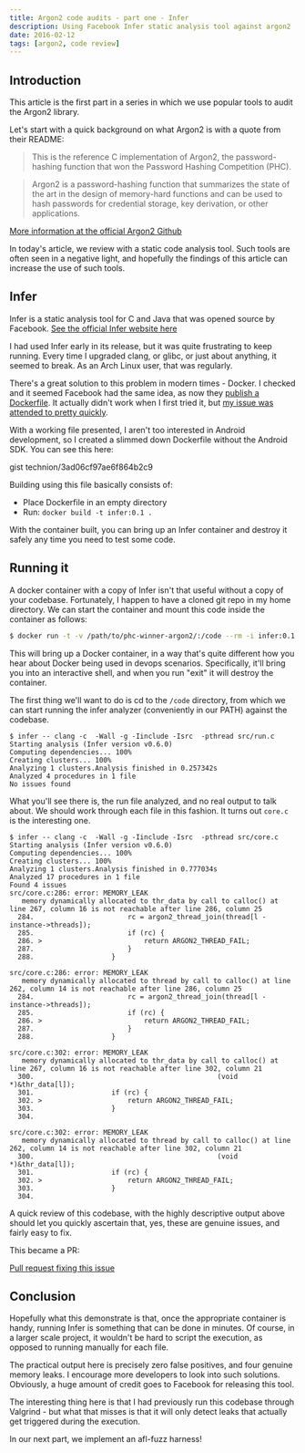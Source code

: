 ```yaml
---
title: Argon2 code audits - part one - Infer
description: Using Facebook Infer static analysis tool against argon2
date: 2016-02-12
tags: [argon2, code review]
---
```


## Introduction
This article is the first part in a series in which we use popular tools to audit the Argon2 library.

Let's start with a quick background on what Argon2 is with a quote from their README:

> This is the reference C implementation of Argon2, the password-hashing function that won the Password Hashing Competition (PHC).

> Argon2 is a password-hashing function that summarizes the state of the art in the design of memory-hard functions and can be used to hash passwords for credential storage, key derivation, or other applications.

<a class="btn btn-info" href="https://github.com/P-H-C/phc-winner-argon2">More information at the official Argon2 Github</a>

In today's article, we review with a static code analysis tool. Such tools are often seen in a negative light, and hopefully the findings of this article can increase the use of such tools.

## Infer

Infer is a static analysis tool for C and Java that was opened source by Facebook.
<a class="btn btn-info" href="http://fbinfer.com/">See the official Infer website here</a>

I had used Infer early in its release, but it was quite frustrating to keep running. Every time I upgraded clang, or glibc, or just about anything, it seemed to break. As an Arch Linux user, that was regularly.

There's a great solution to this problem in modern times - Docker. I checked and it seemed Facebook had the same idea, as now they [publish a Dockerfile](https://github.com/facebook/infer/blob/master/docker/Dockerfile). It actually didn't work when I first tried it, but [my issue was attended to pretty quickly](https://github.com/facebook/infer/issues/270).

With a working file presented, I aren't too interested in Android development, so I created a slimmed down Dockerfile without the Android SDK. You can see this here:

 gist technion/3ad06cf97ae6f864b2c9 

Building using this file basically consists of:

- Place Dockerfile in an empty directory
- Run: `docker build -t infer:0.1 .`

With the container built, you can bring up an Infer container and destroy it safely any time you need to test some code.

## Running it

A docker container with a copy of Infer isn't that useful without a copy of your codebase. Fortunately, I happen to have a cloned git repo in my home directory. We can start the container and mount this code inside the container as follows:

```bash
$ docker run -t -v /path/to/phc-winner-argon2/:/code --rm -i infer:0.1
```

This will bring up a Docker container, in a way that's quite different how you hear about Docker being used in devops scenarios. Specifically, it'll bring you into an interactive shell, and when you run "exit" it will destroy the container.

The first thing we'll want to do is cd to the `/code` directory, from which we can start running the infer analyzer (conveniently in our PATH) against the codebase.

```
$ infer -- clang -c  -Wall -g -Iinclude -Isrc  -pthread src/run.c
Starting analysis (Infer version v0.6.0)
Computing dependencies... 100%
Creating clusters... 100%
Analyzing 1 clusters.Analysis finished in 0.257342s
Analyzed 4 procedures in 1 file
No issues found
```

What you'll see there is, the run file analyzed, and no real output to talk about. We should work through each file in this fashion. It turns out `core.c` is the interesting one.

```
$ infer -- clang -c  -Wall -g -Iinclude -Isrc  -pthread src/core.c
Starting analysis (Infer version v0.6.0)
Computing dependencies... 100%
Creating clusters... 100%
Analyzing 1 clusters.Analysis finished in 0.777034s
Analyzed 17 procedures in 1 file
Found 4 issues
src/core.c:286: error: MEMORY_LEAK
   memory dynamically allocated to thr_data by call to calloc() at line 267, column 16 is not reachable after line 286, column 25
  284.                       rc = argon2_thread_join(thread[l - instance->threads]);
  285.                       if (rc) {
  286. >                         return ARGON2_THREAD_FAIL;
  287.                       }
  288.                   }

src/core.c:286: error: MEMORY_LEAK
   memory dynamically allocated to thread by call to calloc() at line 262, column 14 is not reachable after line 286, column 25
  284.                       rc = argon2_thread_join(thread[l - instance->threads]);
  285.                       if (rc) {
  286. >                         return ARGON2_THREAD_FAIL;
  287.                       }
  288.                   }

src/core.c:302: error: MEMORY_LEAK
   memory dynamically allocated to thr_data by call to calloc() at line 267, column 16 is not reachable after line 302, column 21
  300.                                             (void *)&thr_data[l]);
  301.                   if (rc) {
  302. >                     return ARGON2_THREAD_FAIL;
  303.                   }
  304.

src/core.c:302: error: MEMORY_LEAK
   memory dynamically allocated to thread by call to calloc() at line 262, column 14 is not reachable after line 302, column 21
  300.                                             (void *)&thr_data[l]);
  301.                   if (rc) {
  302. >                     return ARGON2_THREAD_FAIL;
  303.                   }
  304.
```

A quick review of this codebase, with the highly descriptive output above should let you quickly ascertain that, yes, these are genuine issues, and fairly easy to fix.

This became a PR:

<a class="btn btn-info" href="https://github.com/P-H-C/phc-winner-argon2/pull/104">Pull request fixing this issue</a>

## Conclusion     

Hopefully what this demonstrate is that, once the appropriate container is handy, running Infer is something that can be done in minutes. Of course, in a larger scale project, it wouldn't be hard to script the execution, as opposed to running manually for each file.

The practical output here is precisely zero false positives, and four genuine memory leaks. I encourage more developers to look into such solutions. Obviously, a huge amount of credit goes to Facebook for releasing this tool.

The interesting thing here is that I had previously run this codebase through Valgrind - but what that misses is that it will only detect leaks that actually get triggered during the execution.

In our next part, we implement an afl-fuzz harness!
